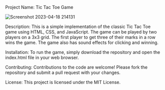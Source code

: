 Project Name: Tic Tac Toe Game

![Screenshot 2023-04-18 214131](https://user-images.githubusercontent.com/52006128/232838607-43c21121-5e81-4877-9feb-bde6024e05e6.png)

Description: This is a simple implementation of the classic Tic Tac Toe game using HTML, CSS, and JavaScript. The game can be played by two players on a 3x3 grid. The first player to get three of their marks in a row wins the game. The game also has sound effects for clicking and winning.

Installation: To run the game, simply download the repository and open the index.html file in your web browser.

Contributing: Contributions to the code are welcome! Please fork the repository and submit a pull request with your changes.

License: This project is licensed under the MIT License.
